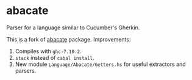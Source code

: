 abacate
=======

Parser for a language similar to Cucumber's Gherkin.

This is a fork of [abacate](https://hackage.haskell.org/package/abacate) package. Improvements:

1. Compiles with `ghc-7.10.2`.
2. `stack` instead of `cabal install`.
3. New module `Language/Abacate/Getters.hs` for useful extractors and parsers.